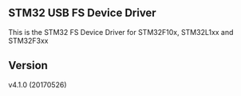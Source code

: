 STM32 USB FS Device Driver
----

This is the STM32 FS Device Driver for STM32F10x, STM32L1xx and STM32F3xx

## Version
v4.1.0 (20170526)
